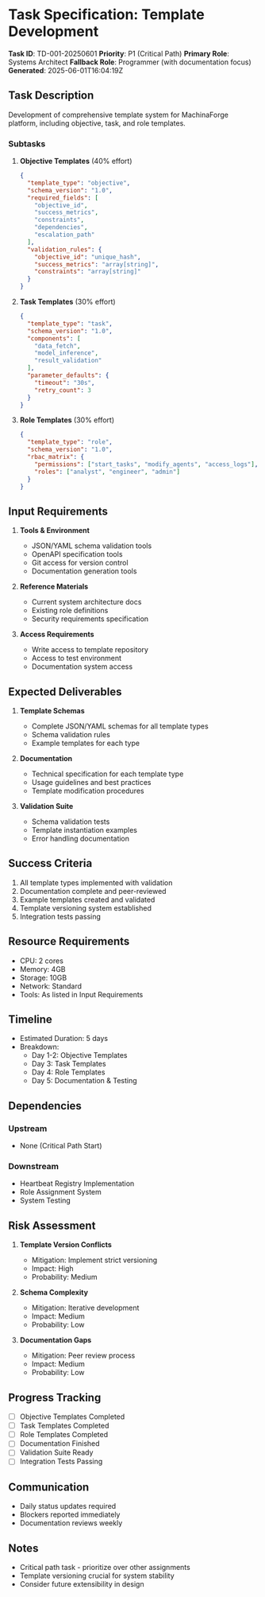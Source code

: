 # Task Specification: Template Development
**Task ID**: TD-001-20250601
**Priority**: P1 (Critical Path)
**Primary Role**: Systems Architect
**Fallback Role**: Programmer (with documentation focus)
**Generated**: 2025-06-01T16:04:19Z

## Task Description
Development of comprehensive template system for MachinaForge platform, including objective, task, and role templates.

### Subtasks
1. **Objective Templates** (40% effort)
   ```json
   {
     "template_type": "objective",
     "schema_version": "1.0",
     "required_fields": [
       "objective_id",
       "success_metrics",
       "constraints",
       "dependencies",
       "escalation_path"
     ],
     "validation_rules": {
       "objective_id": "unique_hash",
       "success_metrics": "array[string]",
       "constraints": "array[string]"
     }
   }
   ```

2. **Task Templates** (30% effort)
   ```json
   {
     "template_type": "task",
     "schema_version": "1.0",
     "components": [
       "data_fetch",
       "model_inference",
       "result_validation"
     ],
     "parameter_defaults": {
       "timeout": "30s",
       "retry_count": 3
     }
   }
   ```

3. **Role Templates** (30% effort)
   ```json
   {
     "template_type": "role",
     "schema_version": "1.0",
     "rbac_matrix": {
       "permissions": ["start_tasks", "modify_agents", "access_logs"],
       "roles": ["analyst", "engineer", "admin"]
     }
   }
   ```

## Input Requirements
1. **Tools & Environment**
   - JSON/YAML schema validation tools
   - OpenAPI specification tools
   - Git access for version control
   - Documentation generation tools

2. **Reference Materials**
   - Current system architecture docs
   - Existing role definitions
   - Security requirements specification

3. **Access Requirements**
   - Write access to template repository
   - Access to test environment
   - Documentation system access

## Expected Deliverables
1. **Template Schemas**
   - Complete JSON/YAML schemas for all template types
   - Schema validation rules
   - Example templates for each type

2. **Documentation**
   - Technical specification for each template type
   - Usage guidelines and best practices
   - Template modification procedures

3. **Validation Suite**
   - Schema validation tests
   - Template instantiation examples
   - Error handling documentation

## Success Criteria
1. All template types implemented with validation
2. Documentation complete and peer-reviewed
3. Example templates created and validated
4. Template versioning system established
5. Integration tests passing

## Resource Requirements
- CPU: 2 cores
- Memory: 4GB
- Storage: 10GB
- Network: Standard
- Tools: As listed in Input Requirements

## Timeline
- Estimated Duration: 5 days
- Breakdown:
  - Day 1-2: Objective Templates
  - Day 3: Task Templates
  - Day 4: Role Templates
  - Day 5: Documentation & Testing

## Dependencies
### Upstream
- None (Critical Path Start)

### Downstream
- Heartbeat Registry Implementation
- Role Assignment System
- System Testing

## Risk Assessment
1. **Template Version Conflicts**
   - Mitigation: Implement strict versioning
   - Impact: High
   - Probability: Medium

2. **Schema Complexity**
   - Mitigation: Iterative development
   - Impact: Medium
   - Probability: Low

3. **Documentation Gaps**
   - Mitigation: Peer review process
   - Impact: Medium
   - Probability: Low

## Progress Tracking
- [ ] Objective Templates Completed
- [ ] Task Templates Completed
- [ ] Role Templates Completed
- [ ] Documentation Finished
- [ ] Validation Suite Ready
- [ ] Integration Tests Passing

## Communication
- Daily status updates required
- Blockers reported immediately
- Documentation reviews weekly

## Notes
- Critical path task - prioritize over other assignments
- Template versioning crucial for system stability
- Consider future extensibility in design

